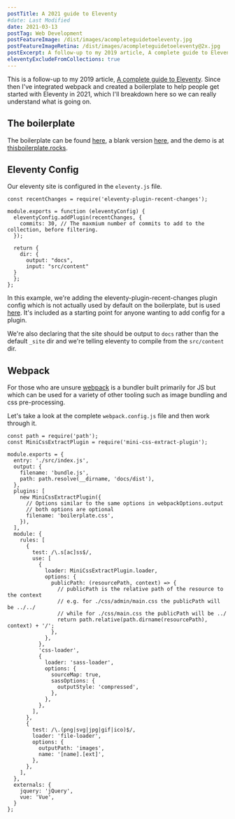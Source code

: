 ```yaml
---
postTitle: A 2021 guide to Eleventy
#date: Last Modified
date: 2021-03-13
postTag: Web Development
postFeatureImage: /dist/images/acompleteguidetoeleventy.jpg
postFeatureImageRetina: /dist/images/acompleteguidetoeleventy@2x.jpg
postExcerpt: A follow-up to my 2019 article, A complete guide to Eleventy, with updates about webpack and my boilerplate.
eleventyExcludeFromCollections: true
---
```


This is a follow-up to my 2019 article, [A complete guide to Eleventy](/blog/a-complete-guide-to-eleventy/). Since then I've integrated webpack and created a boilerplate to help people get started with Eleventy in 2021, which I'll breakdown here so we can really understand what is going on.

## The boilerplate

The boilerplate can be found [here](https://github.com/DanCanetti/eleventy-boilerplate), a blank version [here](https://github.com/DanCanetti/eleventy-boilerplate-blank), and the demo is at [thisboilerplate.rocks](https://thisboilerplate.rocks/). 

## Eleventy Config

Our eleventy site is configured in the `eleventy.js` file.

```
const recentChanges = require('eleventy-plugin-recent-changes');

module.exports = function (eleventyConfig) {
  eleventyConfig.addPlugin(recentChanges, {
    commits: 30, // The maxmium number of commits to add to the collection, before filtering.
  });

  return {
    dir: {
      output: "docs",
      input: "src/content"
  }
  };
};
```

In this example, we're adding the eleventy-plugin-recent-changes plugin config which is not actually used by default on the boilerplate, but is used [here](/changelog/). It's included as a starting point for anyone wanting to add config for a plugin.

We're also declaring that the site should be output to `docs` rather than the default `_site` dir and we're telling eleventy to compile from the `src/content` dir. 

## Webpack

For those who are unsure [webpack](https://webpack.js.org/) is a bundler built primarily for JS but which can be used for a variety of other tooling such as image bundling and css pre-processing.

Let's take a look at the complete `webpack.config.js` file and then work through it.

```
const path = require('path');
const MiniCssExtractPlugin = require('mini-css-extract-plugin');

module.exports = {
  entry: './src/index.js',
  output: {
    filename: 'bundle.js',
    path: path.resolve(__dirname, 'docs/dist'),
  },
  plugins: [
    new MiniCssExtractPlugin({
      // Options similar to the same options in webpackOptions.output
      // both options are optional
      filename: 'boilerplate.css',
    }),
  ],
  module: {
    rules: [
      {
        test: /\.s[ac]ss$/,
        use: [
          {
            loader: MiniCssExtractPlugin.loader,
            options: {
              publicPath: (resourcePath, context) => {
                // publicPath is the relative path of the resource to the context
                // e.g. for ./css/admin/main.css the publicPath will be ../../
                // while for ./css/main.css the publicPath will be ../
                return path.relative(path.dirname(resourcePath), context) + '/';
              },
            },
          },
          'css-loader',
          {
            loader: 'sass-loader',
            options: {
              sourceMap: true,
              sassOptions: {
                outputStyle: 'compressed',
              },
            },
          },
        ],
      },
      {
        test: /\.(png|svg|jpg|gif|ico)$/,
        loader: 'file-loader',
        options: {
          outputPath: 'images',
          name: '[name].[ext]',
        },
      },
    ],
  },
  externals: {
    jquery: 'jQuery',
    vue: 'Vue',
  }
};
```